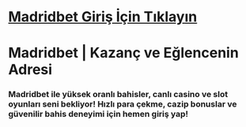 # [Madridbet Giriş İçin Tıklayın](https://t.me/+vT5xydT9LLBlMzA0)
# Madridbet | Kazanç ve Eğlencenin Adresi
### Madridbet ile yüksek oranlı bahisler, canlı casino ve slot oyunları seni bekliyor! Hızlı para çekme, cazip bonuslar ve güvenilir bahis deneyimi için hemen giriş yap!
